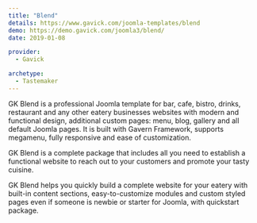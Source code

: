 ```yaml
---
title: "Blend"
details: https://www.gavick.com/joomla-templates/blend
demo: https://demo.gavick.com/joomla3/blend/
date: 2019-01-08

provider:
  - Gavick

archetype:
  - Tastemaker
---
```


GK Blend is a professional Joomla template for bar, cafe, bistro, drinks, restaurant and any other eatery businesses websites with modern and functional design, additional custom pages: menu, blog, gallery and all default Joomla pages. It is built with Gavern Framework, supports megamenu, fully responsive and ease of customization.

GK Blend is a complete package that includes all you need to establish a functional website to reach out to your customers and promote your tasty cuisine.

GK Blend helps you quickly build a complete website for your eatery with built-in content sections, easy-to-customize modules and custom styled pages even if someone is newbie or starter for Joomla, with quickstart package.

